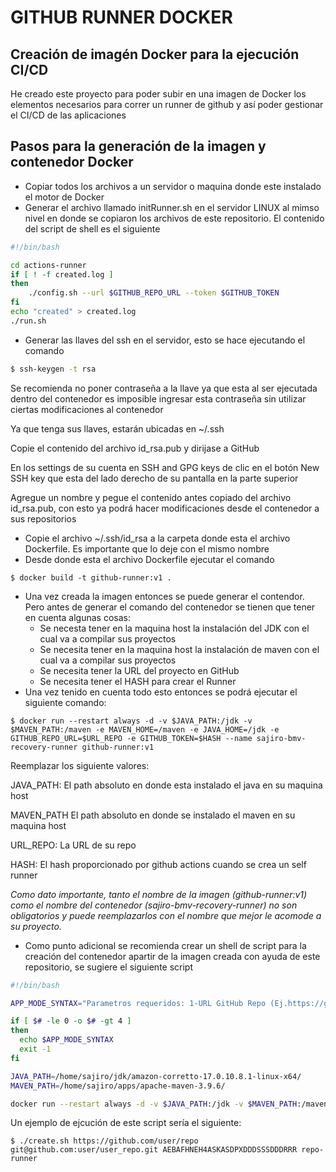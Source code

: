 # GITHUB RUNNER DOCKER
## Creación de imagén Docker para la ejecución CI/CD

He creado este proyecto para poder subir en una imagen de Docker los elementos necesarios para correr un runner de github y así poder gestionar el CI/CD de las aplicaciones

## Pasos para la generación de la imagen y contenedor Docker

* Copiar todos los archivos a un servidor o maquina donde este instalado el motor de Docker
* Generar el archivo llamado initRunner.sh en el servidor LINUX al mimso nivel en donde se copiaron los archivos de este repositorio. El contenido del script de shell es el siguiente
```bash
#!/bin/bash

cd actions-runner
if [ ! -f created.log ]
then
	./config.sh --url $GITHUB_REPO_URL --token $GITHUB_TOKEN
fi
echo "created" > created.log
./run.sh
```
* Generar las llaves del ssh en el servidor, esto se hace ejecutando el comando
```bash
$ ssh-keygen -t rsa
```
Se recomienda no poner contraseña a la llave ya que esta al ser ejecutada dentro del contenedor es imposible ingresar esta contraseña sin utilizar ciertas modificaciones al contenedor

Ya que tenga sus llaves, estarán ubicadas en ~/.ssh

Copie el contenido del archivo id_rsa.pub y dirijase a GitHub

En los settings de su cuenta en SSH and GPG keys de clic en el botón New SSH key que esta del lado derecho de su pantalla en la parte superior

Agregue un nombre y pegue el contenido antes copiado del archivo id_rsa.pub, con esto ya podrá hacer modificaciones desde el contenedor a sus repositorios

* Copie el archivo ~/.ssh/id_rsa a la carpeta donde esta el archivo Dockerfile. Es importante que lo deje con el mismo nombre
* Desde donde esta el archivo Dockerfile ejecutar el comando
```console
$ docker build -t github-runner:v1 .
```
* Una vez creada la imagen entonces se puede generar el contendor. Pero antes de generar el comando del contenedor se tienen que tener en cuenta algunas cosas:
    * Se necesta tener en la maquina host la instalación del JDK con el cual va a compilar sus proyectos
    * Se necesita tener en la maquina host la instalación de maven con el cual va a compilar sus proyectos
    * Se necesita tener la URL del proyecto en GitHub
    * Se necesita tener el HASH para crear el Runner
* Una vez tenido en cuenta todo esto entonces se podrá ejecutar el siguiente comando:
```console
$ docker run --restart always -d -v $JAVA_PATH:/jdk -v $MAVEN_PATH:/maven -e MAVEN_HOME=/maven -e JAVA_HOME=/jdk -e GITHUB_REPO_URL=$URL_REPO -e GITHUB_TOKEN=$HASH --name sajiro-bmv-recovery-runner github-runner:v1
```
Reemplazar los siguiente valores:

JAVA_PATH: El path absoluto en donde esta instalado el java en su maquina host

MAVEN_PATH El path absoluto en donde se instalado el maven en su maquina host

URL_REPO: La URL de su repo

HASH: El hash proporcionado por github actions cuando se crea un self runner

*Como dato importante, tanto el nombre de la imagen (github-runner:v1) como el nombre del contenedor (sajiro-bmv-recovery-runner) no son obligatorios y puede reemplazarlos con el nombre que mejor le acomode a su proyecto.*
* Como punto adicional se recomienda crear un shell de script para la creación del contenedor apartir de la imagen creada con ayuda de este repositorio, se sugiere el siguiente script
```bash
#!/bin/bash

APP_MODE_SYNTAX="Parametros requeridos: 1-URL GitHub Repo (Ej.https://github.com/ramon-salas/sajiro-app-parent), 2-SSH URL GitHub Repo(Ej.git@github.com:ramon-salas/sajiro-app-parent.git), 3-HASH GitHub (Ej.AEBAFHNEH4OQKEKOPWEFOYDF4HXWI), 4-Nombre del Contenedor (Ej.sajiro-bmv-recovery-runner)"

if [ $# -le 0 -o $# -gt 4 ]
then
  echo $APP_MODE_SYNTAX
  exit -1
fi

JAVA_PATH=/home/sajiro/jdk/amazon-corretto-17.0.10.8.1-linux-x64/
MAVEN_PATH=/home/sajiro/apps/apache-maven-3.9.6/

docker run --restart always -d -v $JAVA_PATH:/jdk -v $MAVEN_PATH:/maven -e MAVEN_HOME=/maven -e JAVA_HOME=/jdk -e GITHUB_REPO_URL=$1 -e GITHUB_TOKEN=$3 -e GITHUB_SSH_REPO_URL=$2 --name $4 github-runner:v1
```
Un ejemplo de ejcución de este script sería el siguiente:

```console
$ ./create.sh https://github.com/user/repo git@github.com:user/user_repo.git AEBAFHNEH4ASKASDPXDDDSSSDDDRRR repo-runner
```